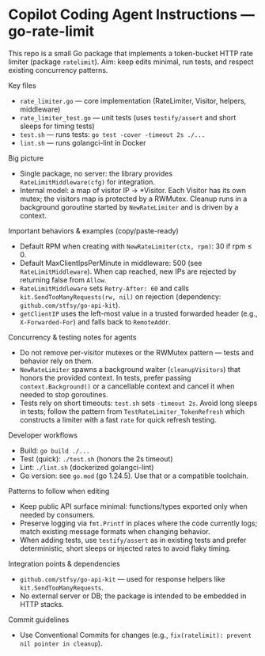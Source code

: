 # Copilot Coding Agent Instructions — go-rate-limit

This repo is a small Go package that implements a token-bucket HTTP rate limiter (package `ratelimit`). Aim: keep edits minimal, run tests, and respect existing concurrency patterns.

Key files
- `rate_limiter.go` — core implementation (RateLimiter, Visitor, helpers, middleware)
- `rate_limiter_test.go` — unit tests (uses `testify/assert` and short sleeps for timing tests)
- `test.sh` — runs tests: `go test -cover -timeout 2s ./...`
- `lint.sh` — runs golangci-lint in Docker

Big picture
- Single package, no server: the library provides `RateLimitMiddleware(cfg)` for integration.
- Internal model: a map of visitor IP → *Visitor. Each Visitor has its own mutex; the visitors map is protected by a RWMutex. Cleanup runs in a background goroutine started by `NewRateLimiter` and is driven by a context.

Important behaviors & examples (copy/paste-ready)
- Default RPM when creating with `NewRateLimiter(ctx, rpm)`: 30 if rpm ≤ 0.
- Default MaxClientIpsPerMinute in middleware: 500 (see `RateLimitMiddleware`). When cap reached, new IPs are rejected by returning false from `Allow`.
- `RateLimitMiddleware` sets `Retry-After: 60` and calls `kit.SendTooManyRequests(rw, nil)` on rejection (dependency: `github.com/stfsy/go-api-kit`).
- `getClientIP` uses the left-most value in a trusted forwarded header (e.g., `X-Forwarded-For`) and falls back to `RemoteAddr`.

Concurrency & testing notes for agents
- Do not remove per-visitor mutexes or the RWMutex pattern — tests and behavior rely on them.
- `NewRateLimiter` spawns a background waiter (`cleanupVisitors`) that honors the provided context. In tests, prefer passing `context.Background()` or a cancellable context and cancel it when needed to stop goroutines.
- Tests rely on short timeouts: `test.sh` sets `-timeout 2s`. Avoid long sleeps in tests; follow the pattern from `TestRateLimiter_TokenRefresh` which constructs a limiter with a fast `rate` for quick refresh testing.

Developer workflows
- Build: `go build ./...`
- Test (quick): `./test.sh` (honors the 2s timeout)
- Lint: `./lint.sh` (dockerized golangci-lint)
- Go version: see `go.mod` (go 1.24.5). Use that or a compatible toolchain.

Patterns to follow when editing
- Keep public API surface minimal: functions/types exported only when needed by consumers.
- Preserve logging via `fmt.Printf` in places where the code currently logs; match existing message formats when changing behavior.
- When adding tests, use `testify/assert` as in existing tests and prefer deterministic, short sleeps or injected rates to avoid flaky timing.

Integration points & dependencies
- `github.com/stfsy/go-api-kit` — used for response helpers like `kit.SendTooManyRequests`.
- No external server or DB; the package is intended to be embedded in HTTP stacks.

Commit guidelines
- Use Conventional Commits for changes (e.g., `fix(ratelimit): prevent nil pointer in cleanup`).